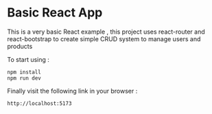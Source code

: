 # Basic React App

This is a very basic React example , this project uses react-router and react-bootstrap
to create simple CRUD system to manage users and products

To start using :

```
npm install
npm run dev
```

Finally visit the following link in your browser :

```
http://localhost:5173
```